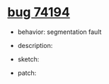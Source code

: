 # [bug 74194](https://bugs.php.net/bug.php?id=74194)
- behavior: segmentation fault
- description:
- sketch: 

- patch: [](http://git.php.net/?p=php-src.git;a=commit;h=afc22828ea036814e6a044083dade065b4c858c9)

